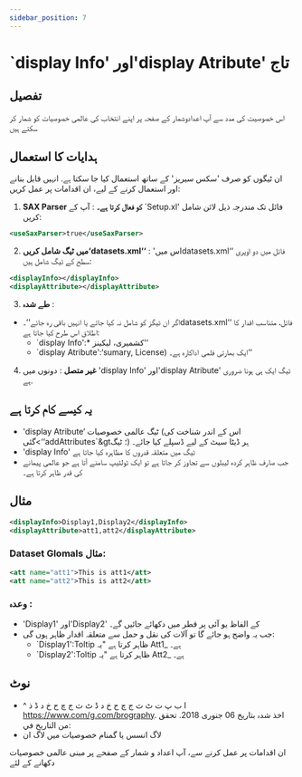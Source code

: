 ```yaml
---
sidebar_position: 7
---
```

# `display Info' اور'display Atribute' تاج

## تفصیل
اس خصوصیت کی مدد سے آپ اعدادوشمار کے صفحہ پر اپنے انتخاب کی عالمی خصوصیات کو شمار کر سکتے ہیں

## ہدایات کا استعمال
ان ٹیگوں کو صرف 'سکس سیریز' کے ساتھ استعمال کیا جا سکتا ہے. انہیں قابل بنانے اور استعمال کرنے کے لیے، ان اقدامات پر عمل کریں:

1.  **SAX Parser کو فعال کرتا ہے۔** :
آپ کے `Setup.xl' فائل تک مندرجہ ذیل لائن شامل کریں:
   ```xml
   <useSaxParser>true</useSaxParser>
   ```

2.  **میں ٹیگ شامل کریں‘datasets.xml‘‘** :
'اس میںdatasets.xml‘‘ فائل میں دو اوپری سطح کے ٹیگ شامل ہیں:
   ```xml
   <displayInfo></displayInfo>
   <displayAttribute></displayAttribute>
   ```

3.  **طے شدہ** :
   - اگر ان ٹیگز کو شامل نہ کیا جائے یا انہیں باقی رہ جائے‘‘۔datasets.xml‘‘ فائل، متناسب اقدار کا اطلاق اس طرح کیا جاتا ہے:
     - `display Info':* کشمیری، لیکینز‘‘
     - `display Atribute':‘sumary, License) ایک بھارتی فلمی اداکارہ ہے۔‘‘

4.  **غیر متصل** :
دونوں میں 'display Info' اور'display Atribute' ٹیگ ایک ہی ہونا ضروری ہے.

## یہ کیسے کام کرتا ہے
- 'display Atribute‘ ٹیگ عالمی خصوصیات (اس کے اندر شناخت کی گئی&lt;‘‘addAttributes`&gt؛ ٹیگ) ہر ڈیٹا سیٹ کے لیے ڈسپلے کیا جائے۔
- 'display Info' ٹیگ میں متعلقہ قدروں کا مظاہرہ کیا جاتا ہے
- جب صارف ظاہر کردہ لیبلوں سے تجاوز کر جاتا ہے تو ایک ٹولٹیپ سامنے آتا ہے جو عالمی پیمانے کی قدر ظاہر کرتا ہے۔

## مثال
```xml
<displayInfo>Display1,Display2</displayInfo>
<displayAttribute>att1,att2</displayAttribute>
```

### Dataset Glomals مثال:
```xml
<att name="att1">This is att1</att>
<att name="att2">This is att2</att>
```

### وعدہ :
- 'Display1' اور'Display2' کے الفاظ یو آئی پر قطر میں دکھائے جائیں گے۔
- جب یہ واضح ہو جائے گا تو آلات کی نقل و حمل سے متعلقہ اقدار ظاہر ہوں گی:
  - `Display1':Toltip ظاہر کرتا ہے "یہ Att1_ ہے۔
  - `Display2':Toltip ظاہر کرتا ہے "یہ Att2_ ہے۔

## نوٹ
- ^ ا ب پ ت ٹ ث ج چ ح خ د ڈ ٹ ث ج چ ح خ د ڈ ذ https://www.com/g.com/brography. اخذ شدہ بتاریخ 06 جنوری 2018. تحقق من التاريخ في:
- لاگ انسس یا گمنام خصوصیات میں لاگ ان

ان اقدامات پر عمل کرنے سے، آپ اعداد و شمار کے صفحے پر مبنی عالمی خصوصیات دکھانے کے لئے
